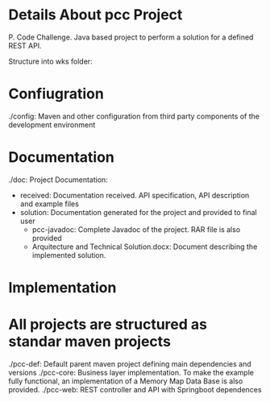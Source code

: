 # Details About pcc Project
P. Code Challenge. Java based project to perform a solution for a defined REST API.

Structure into wks folder:
# Confiugration
./config: Maven and other configuration from third party components of the development environment
# Documentation
./doc: Project Documentation:
 - received: Documentation received. API specification, API description and example files 
 - solution: Documentation generated for the project and provided to final user
   - pcc-javadoc: Complete Javadoc of the project. RAR file is also provided
   - Arquitecture and Technical Solution.docx: Document describing the implemented solution.
# Implementation
# All projects are structured as standar maven projects
./pcc-def: Default parent maven project defining main dependencies and versions
./pcc-core: Business layer implementation. To make the example fully functional, an implementation of a Memory Map Data Base is also provided.
./pcc-web: REST controller and API with Springboot dependences
